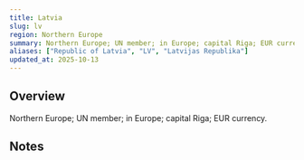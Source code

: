 ```yaml
---
title: Latvia
slug: lv
region: Northern Europe
summary: Northern Europe; UN member; in Europe; capital Riga; EUR currency.
aliases: ["Republic of Latvia", "LV", "Latvijas Republika"]
updated_at: 2025-10-13
---
```


## Overview

Northern Europe; UN member; in Europe; capital Riga; EUR currency.

## Notes

<!-- Add your first note below -->
